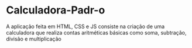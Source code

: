# Calculadora-Padr-o
A aplicação feita em HTML, CSS e JS consiste na criação de uma calculadora que realiza contas aritméticas básicas como soma, subtração, divisão e multiplicação

